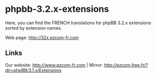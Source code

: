 # phpbb-3.2.x-extensions
Here, you can find the FRENCH translations for phpBB 3.2.x extensions sorted by extension names.

Web page: http://32x.ezcom-fr.com

## Links
Our website: http://www.ezcom-fr.com | Mirror: http://ezcom.free.fr/?dir=phpBB/3.1.x/Extensions
